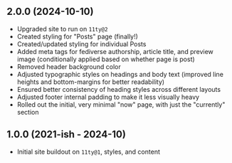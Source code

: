 ## 2.0.0 (2024-10-10)

- Upgraded site to run on `11ty@2`
- Created styling for "Posts" page (finally!)
- Created/updated styling for individual Posts
- Added meta tags for fediverse authorship, article title, and preview image (conditionally applied based on whether page is post)
- Removed header background color
- Adjusted typographic styles on headings and body text (improved line heights and bottom-margins for better readability)
- Ensured better consistency of heading styles across different layouts
- Adjusted footer internal padding to make it less visually heavy
- Rolled out the initial, very minimal "now" page, with just the "currently" section

## 1.0.0 (2021-ish - 2024-10)

- Initial site buildout on `11ty@1`, styles, and content